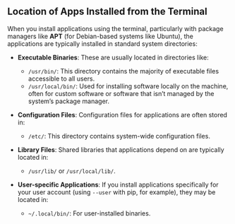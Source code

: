 ## Location of Apps Installed from the Terminal
When you install applications using the terminal, particularly with package managers like **APT** (for Debian-based systems like Ubuntu), the applications are typically installed in standard system directories:

- **Executable Binaries**: These are usually located in directories like:
  - `/usr/bin/`: This directory contains the majority of executable files accessible to all users.
  - `/usr/local/bin/`: Used for installing software locally on the machine, often for custom software or software that isn’t managed by the system’s package manager.
  
- **Configuration Files**: Configuration files for applications are often stored in:
  - `/etc/`: This directory contains system-wide configuration files.
  
- **Library Files**: Shared libraries that applications depend on are typically located in:
  - `/usr/lib/` or `/usr/local/lib/`.

- **User-specific Applications**: If you install applications specifically for your user account (using `--user` with pip, for example), they may be located in:
  - `~/.local/bin/`: For user-installed binaries.